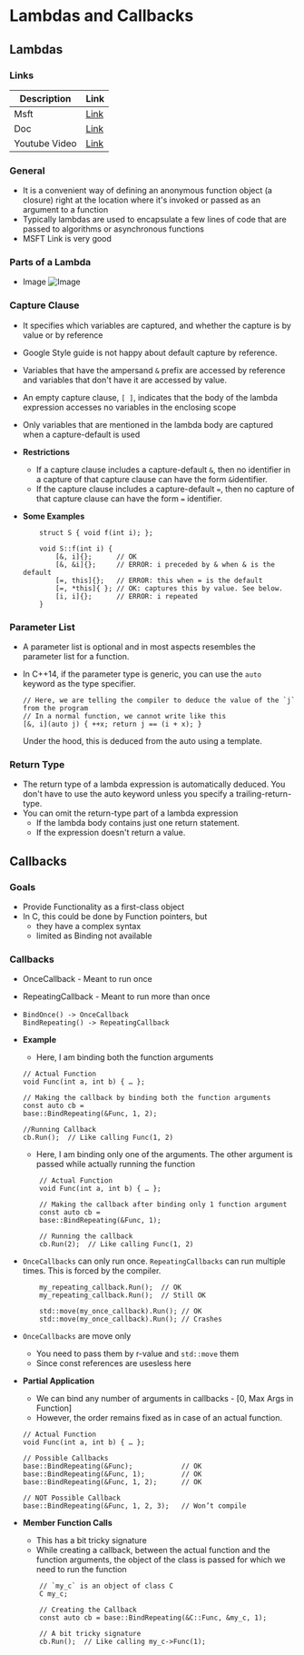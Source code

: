 # Lambdas and Callbacks

## Lambdas

### Links

| Description   | Link                                                                                                                                                              |
| ------------- | ----------------------------------------------------------------------------------------------------------------------------------------------------------------- |
| Msft          | [Link](https://learn.microsoft.com/en-us/cpp/cpp/lambda-expressions-in-cpp?view=msvc-170)                                                                         |
| Doc           | [Link](https://docs.google.com/presentation/d/1MWbu-UozNpDi2_u-tkGVqo6zRK5VTdBDSUBmCJUZuSg/edit?resourcekey=0-B-33QLc-2_gw0hx2oUHhmA#slide=id.g1c5cc391dd_2_295 ) |
| Youtube Video | [Link]( https://www.youtube.com/watch?v=zGPjSeMYFwQ&t=1413s)                                                                                                      |
  


### General
*   It is a convenient way of defining an anonymous function object (a closure) right at the location where it's invoked or passed as an argument to a function
*   Typically lambdas are used to encapsulate a few lines of code that are passed to algorithms or asynchronous functions
*   MSFT Link is very good

### Parts of a Lambda

* Image
    ![Image](https://drive.google.com/uc?id=18vW5rDCYF6NQ8z_WqOkNqg66mLFWOL0Q)

### Capture Clause

*   It specifies which variables are captured, and whether the capture is by value or by reference
*   Google Style guide is not happy about default capture by reference. 
*   Variables that have the ampersand `&` prefix are accessed by reference and variables that don't have it are accessed by value.
*   An empty capture clause, `[ ]`, indicates that the body of the lambda expression accesses no variables in the enclosing scope
*   Only variables that are mentioned in the lambda body are captured when a capture-default is used
  
*   **Restrictions**
    *   If a capture clause includes a capture-default `&`, then no identifier in a capture of that capture clause can have the form `&`identifier.
    *   If the capture clause includes a capture-default `=`, then no capture of that capture clause can have the form `=` identifier.
  
*   **Some Examples**
    ```
        struct S { void f(int i); };

        void S::f(int i) {
            [&, i]{};      // OK
            [&, &i]{};     // ERROR: i preceded by & when & is the default
            [=, this]{};   // ERROR: this when = is the default
            [=, *this]{ }; // OK: captures this by value. See below.
            [i, i]{};      // ERROR: i repeated
        }
    ```

### Parameter List

*   A parameter list is optional and in most aspects resembles the parameter list for a function.
*   In C++14, if the parameter type is generic, you can use the `auto` keyword as the type specifier. 
  
    ```
    // Here, we are telling the compiler to deduce the value of the `j` from the program
    // In a normal function, we cannot write like this
    [&, i](auto j) { ++x; return j == (i + x); }

    ```

    Under the hood, this is deduced from the auto using a template. 

### Return Type

*   The return type of a lambda expression is automatically deduced. You don't have to use the auto keyword unless you specify a trailing-return-type. 
*   You can omit the return-type part of a lambda expression
    *   If the lambda body contains just one return statement.
    *   If the expression doesn't return a value.

## Callbacks

### Goals
*   Provide Functionality as a first-class object
*   In C, this could be done by Function pointers, but
    *  they have a complex syntax
    *  limited as Binding not available

### Callbacks

*   OnceCallback - Meant to run once
*   RepeatingCallback - Meant to run more than once

*   ```
    BindOnce() -> OnceCallback
    BindRepeating() -> RepeatingCallback
    ```
*   **Example**
  
    *   Here, I am binding both the function arguments
    ```
    // Actual Function
    void Func(int a, int b) { … };

    // Making the callback by binding both the function arguments
    const auto cb =
    base::BindRepeating(&Func, 1, 2);

    //Running Callback
    cb.Run();  // Like calling Func(1, 2)
    ```

    *   Here, I am binding only one of the arguments. The other argument is passed while actually running the function

    ```
        // Actual Function
        void Func(int a, int b) { … };

        // Making the callback after binding only 1 function argument
        const auto cb =
        base::BindRepeating(&Func, 1);

        // Running the callback
        cb.Run(2);  // Like calling Func(1, 2)
    ```

*   `OnceCallbacks` can only run once. `RepeatingCallbacks` can run multiple times. This is forced by the compiler. 

    ```
        my_repeating_callback.Run();  // OK
        my_repeating_callback.Run();  // Still OK

        std::move(my_once_callback).Run(); // OK
        std::move(my_once_callback).Run(); // Crashes
    ```

*   `OnceCallbacks` are move only
    *   You need to pass them by r-value and `std::move` them
    *   Since const references are usesless here

*   **Partial Application**
    *   We can bind any number of arguments in callbacks -               [0, Max Args in Function]
    *   However, the order remains fixed as in case of an actual function. 
  
    ```
    // Actual Function
    void Func(int a, int b) { … };

    // Possible Callbacks
    base::BindRepeating(&Func);            // OK
    base::BindRepeating(&Func, 1);         // OK
    base::BindRepeating(&Func, 1, 2);      // OK

    // NOT Possible Callback
    base::BindRepeating(&Func, 1, 2, 3);   // Won’t compile

    ```

*   **Member Function Calls**
    *   This has a bit tricky signature
    *   While creating a callback, between the actual function and the function arguments, the object of the class is passed for which we need to run the function

    ```
        // `my_c` is an object of class C
        C my_c;

        // Creating the Callback
        const auto cb = base::BindRepeating(&C::Func, &my_c, 1);

        // A bit tricky signature
        cb.Run();  // Like calling my_c->Func(1);
    ```